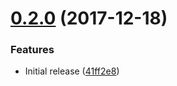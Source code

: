 <a name="0.2.0"></a>
# [0.2.0](https://github.com/pragmasphere/vue-tree/compare/41ff2e8...v0.2.0) (2017-12-18)


### Features

* Initial release ([41ff2e8](https://github.com/pragmasphere/vue-tree/commit/41ff2e8))



